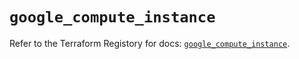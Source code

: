 # `google_compute_instance`

Refer to the Terraform Registory for docs: [`google_compute_instance`](https://registry.terraform.io/providers/hashicorp/google/4.65.0/docs/resources/compute_instance).
